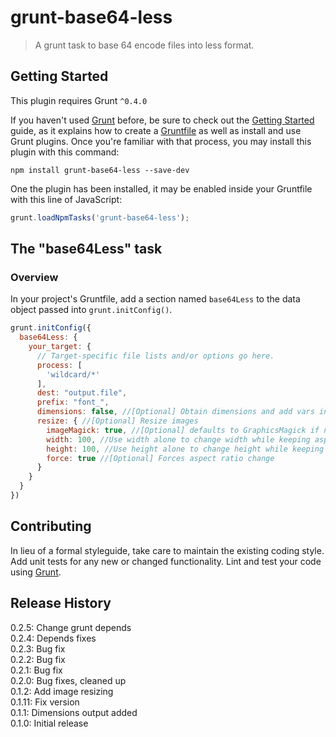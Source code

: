 # grunt-base64-less

> A grunt task to base 64 encode files into less format.

## Getting Started
This plugin requires Grunt `^0.4.0`

If you haven't used [Grunt](http://gruntjs.com/) before, be sure to check out the [Getting Started](http://gruntjs.com/getting-started) guide, as it explains how to create a [Gruntfile](http://gruntjs.com/sample-gruntfile) as well as install and use Grunt plugins. Once you're familiar with that process, you may install this plugin with this command:

```shell
npm install grunt-base64-less --save-dev
```

One the plugin has been installed, it may be enabled inside your Gruntfile with this line of JavaScript:

```js
grunt.loadNpmTasks('grunt-base64-less');
```

## The "base64Less" task

### Overview
In your project's Gruntfile, add a section named `base64Less` to the data object passed into `grunt.initConfig()`.

```js
grunt.initConfig({
  base64Less: {
    your_target: {
      // Target-specific file lists and/or options go here.
      process: [
        'wildcard/*'
      ],
      dest: "output.file",
      prefix: "font_",
      dimensions: false, //[Optional] Obtain dimensions and add vars in less
      resize: { //[Optional] Resize images
      	imageMagick: true, //[Optional] defaults to GraphicsMagick if not set
      	width: 100, //Use width alone to change width while keeping aspect ratio
      	height: 100, //Use height alone to change height while keeping aspect ratio
      	force: true //[Optional] Forces aspect ratio change
      }
    }
  }
})
```

## Contributing
In lieu of a formal styleguide, take care to maintain the existing coding style. Add unit tests for any new or changed functionality. Lint and test your code using [Grunt](http://gruntjs.com/).

## Release History
0.2.5: Change grunt depends  
0.2.4: Depends fixes  
0.2.3: Bug fix  
0.2.2: Bug fix  
0.2.1: Bug fix  
0.2.0: Bug fixes, cleaned up  
0.1.2: Add image resizing   
0.1.11: Fix version  
0.1.1: Dimensions output added   
0.1.0: Initial release
